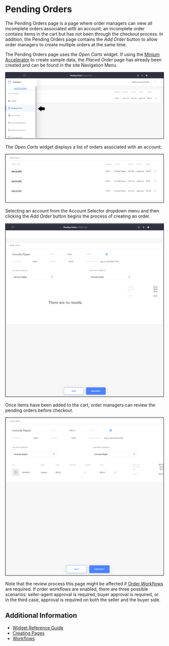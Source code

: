 # Pending Orders

The Pending Orders page is a page where order managers can view all incomplete orders associated with an account; an incomplete order contains items in the cart but has not been through the checkout process. In addition, the Pending Orders page contains the _Add Order_ button to allow order managers to create multiple orders at the same time.

The Pending Orders page uses the _Open Carts_ widget. If using the [Minium Accelerator](../../../getting-started/accelerators/using-the-minium-accelerator-to-jump-start-your-b2b-store/README.md) to create sample data, the _Placed Order_ page has already been created and can be found in the site Navigation Menu.

<img src="./images/01.png" width="700px" style="border: #000000 1px solid;">

The _Open Carts_ widget displays a list of orders associated with an account:

<img src="./images/02.png" width="700px" style="border: #000000 1px solid;">

Selecting an account from the Account Selector dropdown menu and then clicking the _Add Order_ button begins the process of creating an order.

<img src="./images/03.png" width="700px" style="border: #000000 1px solid;">

Once items have been added to the cart, order managers can review the pending orders before checkout.

<img src="./images/04.png" width="700px" style="border: #000000 1px solid;">

Note that the review process this page might be affected if [Order Workflows](../../../sales/order-management/order-workflows/README.md) are required. If order workflows are enabled, there are three possible scenarios: seller-agent approval is required, buyer approval is required, or in the third case, approval is required on both the seller and the buyer side.

## Additional Information

* [Widget Reference Guide](../widget-reference/README.md)
* [Creating Pages](https://help.liferay.com/hc/en-us/articles/360018171291-Creating-Pages)
* [Workflows](../../../sales/order-management/order-workflows/README.md)
